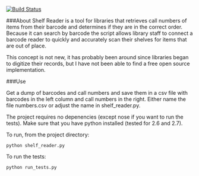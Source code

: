 [![Build Status](https://travis-ci.org/asmacdo/shelf-reader.svg?branch=master)](https://travis-ci.org/asmacdo/shelf-reader)

###About
Shelf Reader is a tool for libraries that retrieves call numbers of items 
from their barcode and determines if they are in the correct order. Because
it can search by barcode the script allows library staff to connect a 
barcode reader to quickly and accurately scan their shelves for items that 
are out of place.

This concept is not new, it has probably been around since libraries began
to digitize their records, but I have not been able to find a free open 
source implementation.

###Use

Get a dump of barcodes and call numbers and save them in a csv file with
barcodes in the left column and call numbers in the right. Either name the
file numbers.csv or adjust the name in shelf_reader.py. 

The project requires no depenencies (except nose if you want to run the tests). 
Make sure that you have python installed (tested for 2.6 and 2.7). 

To run, from the project directory:

    python shelf_reader.py
    
To run the tests:

    python run_tests.py